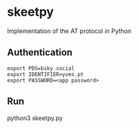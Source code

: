 # skeetpy
Implementation of the AT protocol in Python

## Authentication

```
export PDS=bsky.social
export IDENTIFIER=yves.pt
export PASSWORD=<app password>
```

## Run

python3 skeetpy.py
